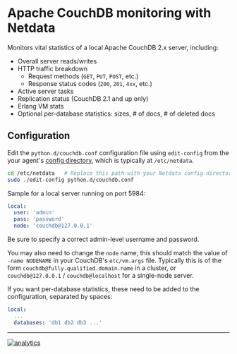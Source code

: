 <!--
title: "Apache CouchDB monitoring with Netdata"
custom_edit_url: https://github.com/netdata/netdata/edit/master/collectors/python.d.plugin/couchdb/README.md
sidebar_label: "CouchDB"
-->

# Apache CouchDB monitoring with Netdata

Monitors vital statistics of a local Apache CouchDB 2.x server, including:

-   Overall server reads/writes
-   HTTP traffic breakdown
    -   Request methods (`GET`, `PUT`, `POST`, etc.)
    -   Response status codes (`200`, `201`, `4xx`, etc.)
-   Active server tasks
-   Replication status (CouchDB 2.1 and up only)
-   Erlang VM stats
-   Optional per-database statistics: sizes, # of docs, # of deleted docs

## Configuration

Edit the `python.d/couchdb.conf` configuration file using `edit-config` from the your agent's [config
directory](/docs/step-by-step/step-04.md#find-your-netdataconf-file), which is typically at `/etc/netdata`.

```bash
cd /etc/netdata   # Replace this path with your Netdata config directory, if different
sudo ./edit-config python.d/couchdb.conf
```

Sample for a local server running on port 5984:

```yaml
local:
  user: 'admin'
  pass: 'password'
  node: 'couchdb@127.0.0.1'
```

Be sure to specify a correct admin-level username and password.

You may also need to change the `node` name; this should match the value of `-name NODENAME` in your CouchDB's `etc/vm.args` file. Typically this is of the form `couchdb@fully.qualified.domain.name` in a cluster, or `couchdb@127.0.0.1` / `couchdb@localhost` for a single-node server.

If you want per-database statistics, these need to be added to the configuration, separated by spaces:

```yaml
local:
  ...
  databases: 'db1 db2 db3 ...'
```

---

[![analytics](https://www.google-analytics.com/collect?v=1&aip=1&t=pageview&_s=1&ds=github&dr=https%3A%2F%2Fgithub.com%2Fnetdata%2Fnetdata&dl=https%3A%2F%2Fmy-netdata.io%2Fgithub%2Fcollectors%2Fpython.d.plugin%2Fcouchdb%2FREADME&_u=MAC~&cid=5792dfd7-8dc4-476b-af31-da2fdb9f93d2&tid=UA-64295674-3)](<>)
